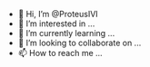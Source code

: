 - 👋 Hi, I’m @ProteusIVI
- 👀 I’m interested in ...
- 🌱 I’m currently learning ...
- 💞️ I’m looking to collaborate on ...
- 📫 How to reach me ...

<!---
ProteusIVI/ProteusIVI is a ✨ special ✨ repository because its `README.md` (this file) appears on your GitHub profile.
You can click the Preview link to take a look at your changes.
--->
